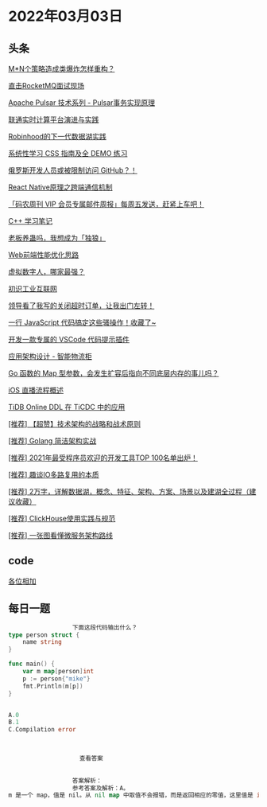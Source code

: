 # 2022年03月03日
## 头条
[M*N个策略造成类爆炸怎样重构？](https://toutiao.io/k/ddkgqz5)

[直击RocketMQ面试现场](https://toutiao.io/k/pg4axb3)

[Apache Pulsar 技术系列 - Pulsar事务实现原理](https://toutiao.io/k/m4medd4)

[联通实时计算平台演进与实践](https://toutiao.io/k/2jffo8z)

[Robinhood的下一代数据湖实践](https://toutiao.io/k/u7yxbz0)

[系统性学习 CSS 指南及全 DEMO 练习](https://toutiao.io/k/81jce7k)

[俄罗斯开发人员或被限制访问 GitHub？！](https://toutiao.io/k/d00vtoz)

[React Native原理之跨端通信机制](https://toutiao.io/k/hlj8zl8)

[「码农周刊 VIP 会员专属邮件周报」每周五发送，赶紧上车吧！](https://toutiao.io/k/vlohxda)

[C++ 学习笔记](https://toutiao.io/k/4n1ukoz)

[老板养蛊吗，我想成为「独狼」](https://toutiao.io/k/vyu5huo)

[Web前端性能优化思路](https://toutiao.io/k/dyx26fc)

[虚拟数字人，哪家最强？](https://toutiao.io/k/3c65cde)

[初识工业互联网](https://toutiao.io/k/2s05fpw)

[领导看了我写的关闭超时订单，让我出门左转！](https://toutiao.io/k/hxzcs0m)

[一行 JavaScript 代码搞定这些骚操作！收藏了~](https://toutiao.io/k/nwc1tyr)

[开发一款专属的 VSCode 代码提示插件](https://toutiao.io/k/5k6itxc)

[应用架构设计 - 智能物流柜](https://toutiao.io/k/89h4jmq)

[Go 函数的 Map 型参数，会发生扩容后指向不同底层内存的事儿吗？](https://toutiao.io/k/9j97ruz)

[iOS 直播流程概述](https://toutiao.io/k/bsto33h)

[TiDB Online DDL 在 TiCDC 中的应用](https://toutiao.io/k/irpda95)

[[推荐] 【超赞】技术架构的战略和战术原则](https://toutiao.io/k/j9872pc)

[[推荐] Golang 简洁架构实战](https://toutiao.io/k/vjw1dlc)

[[推荐] 2021年最受程序员欢迎的开发工具TOP 100名单出炉！](https://toutiao.io/k/uf5vypr)

[[推荐] 趣谈IO多路复用的本质](https://toutiao.io/k/j4nqhbc)

[[推荐] 2万字，详解数据湖，概念、特征、架构、方案、场景以及建湖全过程（建议收藏）](https://toutiao.io/k/vcpzf1w)

[[推荐] ClickHouse使用实践与规范](https://toutiao.io/k/fb7mdkl)

[[推荐] 一张图看懂微服务架构路线](https://toutiao.io/k/upx1qip)



## code
[各位相加](https://leetcode-cn.com/problems/add-digits)



## 每日一题
```go
                  下面这段代码输出什么？
type person struct {  
    name string
}

func main() {  
    var m map[person]int
    p := person{"mike"}
    fmt.Println(m[p])
}


A.0
B.1
C.Compilation error


                  
                    查看答案
                  
                
                  答案解析：
                  参考答案及解析：A。
m 是一个 map，值是 nil。从 nil map 中取值不会报错，而是返回相应的零值，这里值是 int 类型，因此返回 0。

                
```

